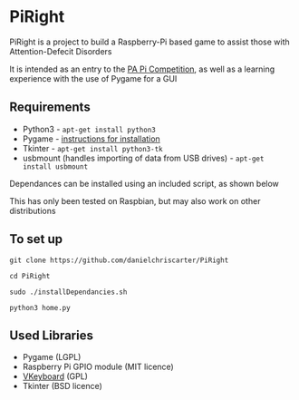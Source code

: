 # PiRight

PiRight is a project to build a Raspberry-Pi based game to assist those with Attention-Defecit Disorders

It is intended as an entry to the [PA Pi Competition](http://www.paconsulting.com/events/raspberry-pi-competition), as well as a learning experience with the use of Pygame for a GUI

## Requirements
* Python3 - `apt-get install python3`
* Pygame - [instructions for installation](http://askubuntu.com/questions/401342/how-to-download-pygame-in-python3-3)
* Tkinter - `apt-get install python3-tk`
* usbmount (handles importing of data from USB drives) - `apt-get install usbmount`

Dependances can be installed using an included script, as shown below

This has only been tested on Raspbian, but may also work on other distributions

## To set up
 `git clone https://github.com/danielchriscarter/PiRight`

 `cd PiRight`

 `sudo ./installDependancies.sh`

 `python3 home.py`

## Used Libraries
* Pygame (LGPL)
* Raspberry Pi GPIO module (MIT licence)
* [VKeyboard](https://github.com/wbphelps/VKeyboard) (GPL)
* Tkinter (BSD licence)